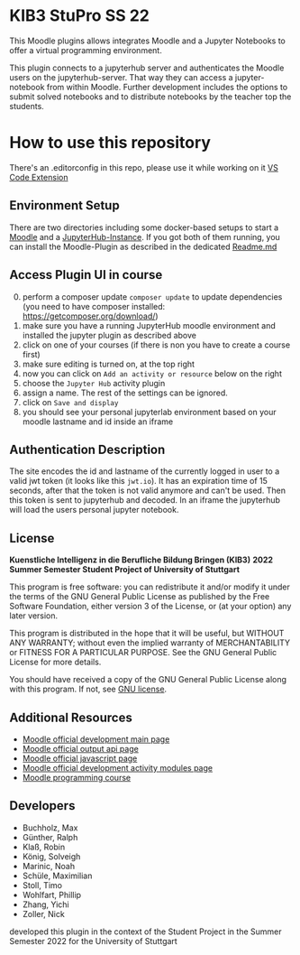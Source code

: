 # KIB3 StuPro SS 22

This Moodle plugins allows integrates Moodle and a Jupyter Notebooks to offer a virtual programming environment.

This plugin connects to a jupyterhub server and authenticates the Moodle users on the jupyterhub-server. That way they
can access a jupyter-notebook from within Moodle. Further development includes the options to submit solved
notebooks and to distribute notebooks by the teacher top the students.



# How to use this repository #

There's an .editorconfig in this repo, please use it while working on it
[VS Code Extension](vscode://extension/EditorConfig.EditorConfig)

## Environment Setup
There are two directories including some docker-based setups to start a [Moodle](./moodle_docker/README.md) and a 
 [JupyterHub-Instance](./jupyterhub_docker/README.md). If you got both of them running, you can install the Moodle-Plugin 
as described in the dedicated [Readme.md](./jupyter/README.md)


## Access Plugin UI in course ##

0. perform a composer update `composer update` to update dependencies (you need to have composer installed: https://getcomposer.org/download/)
1. make sure you have a running JupyterHub moodle environment and installed the jupyter plugin as described above
2. click on one of your courses (if there is non you have to create a course first)
3. make sure editing is turned on, at the top right
4. now you can click on `Add an activity or resource` below on the right
5. choose the `Jupyter Hub` activity plugin
6. assign a name. The rest of the settings can be ignored.
7. click on `Save and display`
8. you should see your personal jupyterlab environment based on your moodle lastname and id inside an iframe

## Authentication Description ##

The site encodes the id and lastname of the currently logged in user to a valid jwt token (it looks like this `jwt.io`).
It has an expiration time of 15 seconds, after that the token is not valid anymore and can't be used.
Then this token is sent to jupyterhub and decoded.
In an iframe the jupyterhub will load the users personal jupyter notebook.

## License ##

**Kuenstliche Intelligenz in die Berufliche Bildung Bringen (KIB3)**
**2022 Summer Semester Student Project of University of Stuttgart**

This program is free software: you can redistribute it and/or modify it under
the terms of the GNU General Public License as published by the Free Software
Foundation, either version 3 of the License, or (at your option) any later
version.

This program is distributed in the hope that it will be useful, but WITHOUT ANY
WARRANTY; without even the implied warranty of MERCHANTABILITY or FITNESS FOR A
PARTICULAR PURPOSE.  See the GNU General Public License for more details.

You should have received a copy of the GNU General Public License along with
this program.  If not, see [GNU license](https://www.gnu.org/licenses).

## Additional Resources
* [Moodle official development main page](https://docs.moodle.org/dev/Main_Page)
* [Moodle official output api page](https://docs.moodle.org/dev/Output_API)
* [Moodle official javascript page](https://docs.moodle.org/dev/Javascript_Modules)
* [Moodle official development activity modules page](https://docs.moodle.org/dev/Activity_modules)
* [Moodle programming course](https://www.youtube.com/playlist?list=PLgfLVzXXIo5q10qVXDVyD-JZVyZL9pCq0)

## Developers
* Buchholz, Max
* Günther, Ralph
* Klaß, Robin
* König, Solveigh
* Marinic, Noah
* Schüle, Maximilian
* Stoll, Timo
* Wohlfart, Phillip
* Zhang, Yichi
* Zoller, Nick

developed this plugin in the context of the Student Project in the Summer Semester 2022 for the University of Stuttgart
